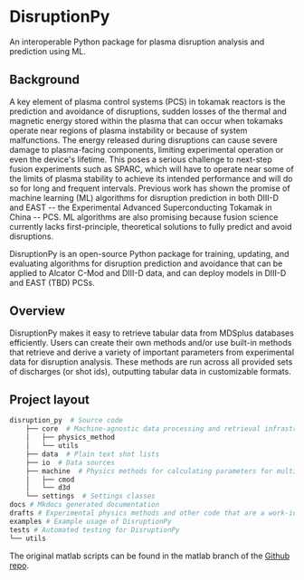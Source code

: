 # DisruptionPy
An interoperable Python package for plasma disruption analysis and prediction using ML. 

## Background
A key element of plasma control systems (PCS) in tokamak reactors is the prediction and avoidance of disruptions, sudden losses of the thermal and magnetic energy stored within the plasma that can occur when tokamaks operate near regions of plasma instability or because of system malfunctions. The energy released during disruptions can cause severe damage to plasma-facing components, limiting experimental operation or even the device's lifetime. This poses a serious challenge to next-step fusion experiments such as SPARC, which will have to operate near some of the limits of plasma stability to achieve its intended performance and will do so for long and frequent intervals. Previous work has shown the promise of machine learning (ML) algorithms for disruption prediction in both DIII-D and EAST -- the Experimental Advanced Superconducting Tokamak in China -- PCS. ML algorithms are also promising because fusion science currently lacks first-principle, theoretical solutions to fully predict and avoid disruptions. 

DisruptionPy is an open-source Python package for training, updating, and evaluating algorithms for disruption prediction and avoidance that can be applied to Alcator C-Mod and DIII-D data, and can deploy models in DIII-D and EAST (TBD) PCSs.

## Overview
DisruptionPy makes it easy to retrieve tabular data from MDSplus databases efficiently. Users can create their own methods and/or use built-in methods that retrieve and derive a variety of important parameters from experimental data for disruption analysis. These methods are run across all provided sets of discharges (or shot ids), outputting tabular data in customizable formats.

## Project layout
```python
disruption_py  # Source code
    ├── core  # Machine-agnostic data processing and retrieval infrastructure
    │   ├── physics_method
    │   └── utils
    ├── data  # Plain text shot lists
    ├── io  # Data sources
    ├── machine  # Physics methods for calculating parameters for multiple tokamaks
    │   ├── cmod
    │   └── d3d
    └── settings  # Settings classes
docs # Mkdocs generated documentation
drafts # Experimental physics methods and other code that are a work-in-progress
examples # Example usage of DisruptionPy
tests # Automated testing for DisruptionPy
└── utils
```
The original matlab scripts can be found in the matlab branch of the [Github repo](https://github.com/MIT-PSFC/disruption-py/tree/matlab). 